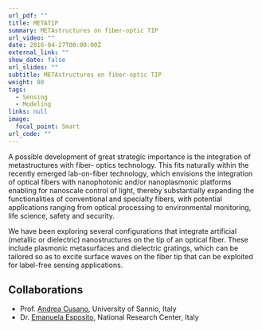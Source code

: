 ```yaml
---
url_pdf: ""
title: METATIP
summary: METAstructures on fiber-optic TIP
url_video: ""
date: 2016-04-27T00:00:00Z
external_link: ""
show_date: false
url_slides: ""
subtitle: METAstructures on fiber-optic TIP
weight: 80
tags:
  - Sensing
  - Modeling
links: null
image:
  focal_point: Smart
url_code: ""
---
```

A possible development of great strategic importance is the  integration of metastructures with fiber- optics technology. This fits naturally within the recently emerged lab-on-fiber technology, which envisions the integration of optical fibers with nanophotonic and/or nanoplasmonic platforms enabling for nanoscale control of light, thereby substantially expanding the functionalities of conventional and specialty fibers, with potential applications ranging from optical processing to environmental monitoring, life science, safety and security.

We have been exploring several configurations that integrate artificial (metallic or dielectric) nanostructures  on the tip of an optical fiber.
These include plasmonic metasurfaces and dielectric gratings, which can be tailored so as to excite surface waves on the fiber tip that can be exploited for label-free sensing applications.

## Collaborations
- Prof. [Andrea Cusano], University of Sannio, Italy
- Dr. [Emanuela Esposito], National Research Center, Italy

[Andrea Cusano]: https://www.unisannio.it/it/users/acusano

[Emanuela Esposito]: https://www.urp.cnr.it/copertine/ente/ente_evidenza/gare_2021/ISASI_8695484C63_commissari.pdf
